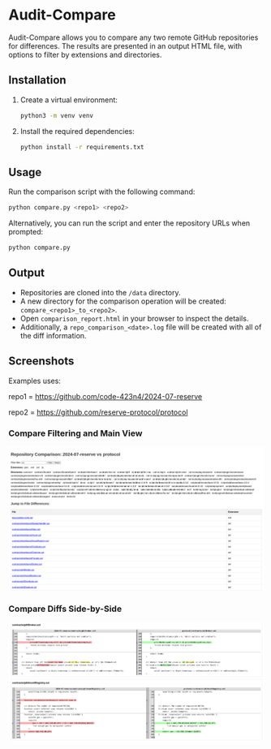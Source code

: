 # Audit-Compare

Audit-Compare allows you to compare any two remote GitHub repositories for differences. The results are presented in an output HTML file, with options to filter by extensions and directories.

## Installation

1. Create a virtual environment:
    ```sh
    python3 -m venv venv
    ```
2. Install the required dependencies:
    ```sh
    python install -r requirements.txt
    ```

## Usage

Run the comparison script with the following command:
```sh
python compare.py <repo1> <repo2>
```
Alternatively, you can run the script and enter the repository URLs when prompted:
```sh
python compare.py
```

## Output

- Repositories are cloned into the `/data` directory.
- A new directory for the comparison operation will be created: `compare_<repo1>_to_<repo2>`.
- Open `comparison_report.html` in your browser to inspect the details.
- Additionally, a `repo_comparison_<date>.log` file will be created with all of the diff information.

## Screenshots

Examples uses:

repo1 = https://github.com/code-423n4/2024-07-reserve

repo2 = https://github.com/reserve-protocol/protocol

### Compare Filtering and Main View
![Compare Filtering and Main View](imgs/compare_main1.png)

### Compare Diffs Side-by-Side
![Compare Diffs Side-by-Side](imgs/compare_main2.png)